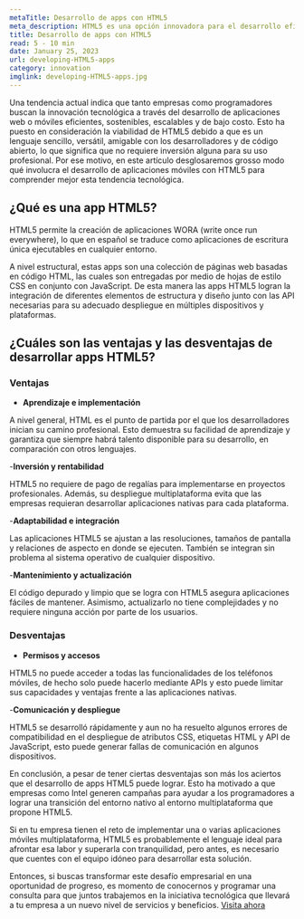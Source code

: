 ```yaml
---
metaTitle: Desarrollo de apps con HTML5
meta_description: HTML5 es una opción innovadora para el desarrollo eficiente, sostenible y económico de aplicaciones web y móviles. Es un lenguaje completo y fluido que proporciona todas las herramientas necesarias para crear soluciones digitales de alto valor comercial.
title: Desarrollo de apps con HTML5
read: 5 - 10 min
date: January 25, 2023
url: developing-HTML5-apps
category: innovation
imglink: developing-HTML5-apps.jpg
---
```


Una tendencia actual indica que tanto empresas como programadores buscan la innovación tecnológica a través del desarrollo de aplicaciones web o móviles eficientes, sostenibles, escalables y de bajo costo. Esto ha puesto en consideración la viabilidad de HTML5 debido a que es un lenguaje sencillo, versátil, amigable con los desarrolladores y de código abierto, lo que significa que no requiere inversión alguna para su uso profesional. Por ese motivo, en este artículo desglosaremos grosso modo qué involucra el desarrollo de aplicaciones móviles con HTML5 para comprender mejor esta tendencia tecnológica.

## ¿Qué es una app HTML5?

HTML5 permite la creación de aplicaciones WORA (write once run everywhere), lo que en español se traduce como aplicaciones de escritura única ejecutables en cualquier entorno.

A nivel estructural, estas apps son una colección de páginas web basadas en código HTML, las cuales son entregadas por medio de hojas de estilo CSS en conjunto con JavaScript. De esta manera las apps HTML5 logran la integración de diferentes elementos de estructura y diseño junto con las API necesarias para su adecuado despliegue en múltiples dispositivos y plataformas.

## ¿Cuáles son las ventajas y las desventajas de desarrollar apps HTML5?

### Ventajas

- **Aprendizaje e implementación**

A nivel general, HTML es el punto de partida por el que los desarrolladores inician su camino profesional. Esto demuestra su facilidad de aprendizaje y garantiza que siempre habrá talento disponible para su desarrollo, en comparación con otros lenguajes.

-**Inversión y rentabilidad**

HTML5 no requiere de pago de regalías para implementarse en proyectos profesionales. Además, su despliegue multiplataforma evita que las empresas requieran desarrollar aplicaciones nativas para cada plataforma.

-**Adaptabilidad e integración**

Las aplicaciones HTML5 se ajustan a las resoluciones, tamaños de pantalla y relaciones de aspecto en donde se ejecuten. También se integran sin problema al sistema operativo de cualquier dispositivo.

-**Mantenimiento y actualización**

El código depurado y limpio que se logra con HTML5 asegura aplicaciones fáciles de mantener. Asimismo, actualizarlo no tiene complejidades y no requiere ninguna acción por parte de los usuarios.

### Desventajas

- **Permisos y accesos**

HTML5 no puede acceder a todas las funcionalidades de los teléfonos móviles, de hecho solo puede hacerlo mediante APIs y esto puede limitar sus capacidades y ventajas frente a las aplicaciones nativas.

-**Comunicación y despliegue**

HTML5 se desarrolló rápidamente y aun no ha resuelto algunos errores de compatibilidad en el despliegue de atributos CSS, etiquetas HTML y API de JavaScript, esto puede generar fallas de comunicación en algunos dispositivos.

En conclusión, a pesar de tener ciertas desventajas son más los aciertos que el desarrollo de apps HTML5 puede lograr. Esto ha motivado a que empresas como Intel generen campañas para ayudar a los programadores a lograr una transición del entorno nativo al entorno multiplataforma que propone HTML5.

Si en tu empresa tienen el reto de implementar una o varias aplicaciones móviles multiplataforma, HTML5 es probablemente el lenguaje ideal para afrontar esa labor y superarla con tranquilidad, pero antes, es necesario que cuentes con el equipo idóneo para desarrollar esta solución.

Entonces, si buscas transformar este desafío empresarial en una oportunidad de progreso, es momento de conocernos y programar una consulta para que juntos trabajemos en la iniciativa tecnológica que llevará a tu empresa a un nuevo nivel de servicios y beneficios. [Visita ahora](https://www.dreamcodesoft.com/about)
